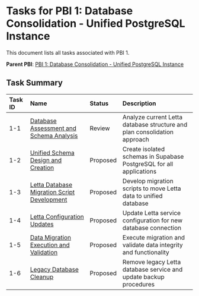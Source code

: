 # Tasks for PBI 1: Database Consolidation - Unified PostgreSQL Instance

This document lists all tasks associated with PBI 1.

**Parent PBI**: [PBI 1: Database Consolidation - Unified PostgreSQL Instance](./prd.md)

## Task Summary

| Task ID | Name | Status | Description |
| :------ | :--------------------------------------- | :------- | :--------------------------------- |
| 1-1 | [Database Assessment and Schema Analysis](./1-1.md) | Review | Analyze current Letta database structure and plan consolidation approach |
| 1-2 | [Unified Schema Design and Creation](./1-2.md) | Proposed | Create isolated schemas in Supabase PostgreSQL for all applications |
| 1-3 | [Letta Database Migration Script Development](./1-3.md) | Proposed | Develop migration scripts to move Letta data to unified database |
| 1-4 | [Letta Configuration Updates](./1-4.md) | Proposed | Update Letta service configuration for new database connection |
| 1-5 | [Data Migration Execution and Validation](./1-5.md) | Proposed | Execute migration and validate data integrity and functionality |
| 1-6 | [Legacy Database Cleanup](./1-6.md) | Proposed | Remove legacy Letta database service and update backup procedures |
